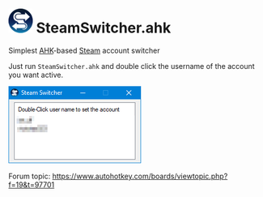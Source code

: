 # <img alt="SteamSwitcher Logo" width="48" src="res/logo.svg"> SteamSwitcher.ahk
Simplest [AHK](https://www.autohotkey.com/)-based [Steam](https://en.wikipedia.org/wiki/Steam_(service)) account switcher

Just run `SteamSwitcher.ahk` and double click the username of the account you want active.

![screenshot1](res/screenshot01.png)

Forum topic: https://www.autohotkey.com/boards/viewtopic.php?f=19&t=97701
